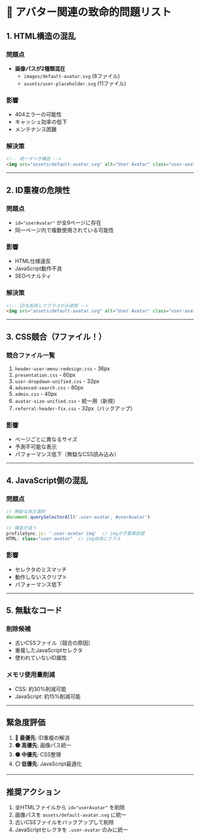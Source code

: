 # 🚨 アバター関連の致命的問題リスト

## 1. HTML構造の混乱
### 問題点
- **画像パスが2種類混在**
  - `images/default-avatar.svg` (8ファイル)
  - `assets/user-placeholder.svg` (11ファイル)
  
### 影響
- 404エラーの可能性
- キャッシュ効率の低下
- メンテナンス困難

### 解決策
```html
<!-- 統一すべき構造 -->
<img src="assets/default-avatar.svg" alt="User Avatar" class="user-avatar">
```

---

## 2. ID重複の危険性
### 問題点
- `id="userAvatar"` が全9ページに存在
- 同一ページ内で複数使用されている可能性

### 影響
- HTML仕様違反
- JavaScript動作不良
- SEOペナルティ

### 解決策
```html
<!-- IDを削除してクラスのみ使用 -->
<img src="assets/default-avatar.svg" alt="User Avatar" class="user-avatar">
```

---

## 3. CSS競合（7ファイル！）
### 競合ファイル一覧
1. `header-user-menu-redesign.css` - 36px
2. `presentation.css` - 60px
3. `user-dropdown-unified.css` - 32px  
4. `advanced-search.css` - 80px
5. `admin.css` - 40px
6. `avatar-size-unified.css` - 統一用（新規）
7. `referral-header-fix.css` - 32px（バックアップ）

### 影響
- ページごとに異なるサイズ
- 予測不可能な表示
- パフォーマンス低下（無駄なCSS読み込み）

---

## 4. JavaScript側の混乱
### 問題点
```javascript
// 無駄な両方選択
document.querySelectorAll('.user-avatar, #userAvatar')

// 構造が違う
profileSync.js: '.user-avatar img'  // imgが子要素前提
HTML: class="user-avatar"  // img自体にクラス
```

### 影響
- セレクタのミスマッチ
- 動作しないスクリプト
- パフォーマンス低下

---

## 5. 無駄なコード
### 削除候補
- 古いCSSファイル（競合の原因）
- 重複したJavaScriptセレクタ
- 使われていないID属性

### メモリ使用量削減
- CSS: 約30%削減可能
- JavaScript: 約15%削減可能

---

## 緊急度評価
1. **🔴 最優先**: ID重複の解消
2. **🟡 高優先**: 画像パス統一
3. **🟢 中優先**: CSS整理
4. **⚪ 低優先**: JavaScript最適化

---

## 推奨アクション
1. 全HTMLファイルから `id="userAvatar"` を削除
2. 画像パスを `assets/default-avatar.svg` に統一
3. 古いCSSファイルをバックアップして削除
4. JavaScriptセレクタを `.user-avatar` のみに統一